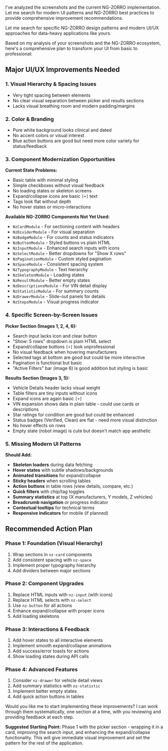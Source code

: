 I've analyzed the screenshots and the current NG-ZORRO implementation. Let me search for modern UI patterns and NG-ZORRO best practices to provide comprehensive improvement recommendations.

Let me search for specific NG-ZORRO design patterns and modern UI/UX approaches for data-heavy applications like yours.

Based on my analysis of your screenshots and the NG-ZORRO ecosystem, here's a comprehensive plan to transform your UI from basic to professional:

## Major UI/UX Improvements Needed

### 1. **Visual Hierarchy & Spacing Issues**
- Very tight spacing between elements
- No clear visual separation between picker and results sections
- Lacks visual breathing room and modern padding/margins

### 2. **Color & Branding**
- Pure white background looks clinical and dated
- No accent colors or visual interest
- Blue action buttons are good but need more color variety for status/feedback

### 3. **Component Modernization Opportunities**

**Current State Problems:**
- Basic table with minimal styling
- Simple checkboxes without visual feedback
- No loading states or skeleton screens
- Expand/collapse icons are basic `[+]` text
- Tags look flat without depth
- No hover states or micro-interactions

**Available NG-ZORRO Components Not Yet Used:**
- `NzCardModule` - For sectioning content with headers
- `NzDividerModule` - For visual separation
- `NzBadgeModule` - For counts and status indicators
- `NzButtonModule` - Styled buttons vs plain HTML
- `NzInputModule` - Enhanced search inputs with icons
- `NzSelectModule` - Better dropdowns for "Show X rows"
- `NzPaginationModule` - Custom styled pagination
- `NzSpaceModule` - Consistent spacing system
- `NzTypographyModule` - Text hierarchy
- `NzSkeletonModule` - Loading states
- `NzResultModule` - Better empty states
- `NzDescriptionsModule` - For VIN detail display
- `NzStatisticModule` - For summary counts
- `NzDrawerModule` - Slide-out panels for details
- `NzStepsModule` - Visual progress indicator

### 4. **Specific Screen-by-Screen Issues**

**Picker Section (Images 1, 2, 4, 6):**
- Search input lacks icon and clear button
- "Show: 5 rows" dropdown is plain HTML select
- Expand/collapse buttons `[+]` look unprofessional
- No visual feedback when hovering manufacturers
- Selected tags at bottom are good but could be more interactive
- Pagination is functional but basic
- "Active Filters" bar (image 6) is good addition but styling is basic

**Results Section (Images 3, 5):**
- Vehicle Details header lacks visual weight
- Table filters are tiny inputs without icons
- Expand icons are again basic `[+]`
- VIN expansion shows data in plain table - could use cards or descriptions
- Star ratings for condition are good but could be enhanced
- Status badges (Verified, Clean) are flat - need more visual distinction
- No hover effects on rows
- Empty state (robot image) is cute but doesn't match app aesthetic

### 5. **Missing Modern UI Patterns**

**Should Add:**
- **Skeleton loaders** during data fetching
- **Hover states** with subtle shadows/backgrounds
- **Animated transitions** for expand/collapse
- **Sticky headers** when scrolling tables
- **Action buttons** in table rows (view details, compare, etc.)
- **Quick filters** with chip/tag toggles
- **Summary statistics** at top (X manufacturers, Y models, Z vehicles)
- **Breadcrumb navigation** or progress indicator
- **Contextual tooltips** for technical terms
- **Responsive indicators** for mobile (if planned)

## Recommended Action Plan

### Phase 1: Foundation (Visual Hierarchy)
1. Wrap sections in `nz-card` components
2. Add consistent spacing with `nz-space`
3. Implement proper typography hierarchy
4. Add dividers between major sections

### Phase 2: Component Upgrades
1. Replace HTML inputs with `nz-input` (with icons)
2. Replace HTML selects with `nz-select`
3. Use `nz-button` for all actions
4. Enhance expand/collapse with proper icons
5. Add loading skeletons

### Phase 3: Interactions & Feedback
1. Add hover states to all interactive elements
2. Implement smooth expand/collapse animations
3. Add success/error toasts for actions
4. Show loading states during API calls

### Phase 4: Advanced Features
1. Consider `nz-drawer` for vehicle detail views
2. Add summary statistics with `nz-statistic`
3. Implement better empty states
4. Add quick action buttons in tables

Would you like me to start implementing these improvements? I can work through them systematically, one section at a time, with you reviewing and providing feedback at each step.

**Suggested Starting Point:** Phase 1 with the picker section - wrapping it in a card, improving the search input, and enhancing the expand/collapse functionality. This will give immediate visual improvement and set the pattern for the rest of the application.

